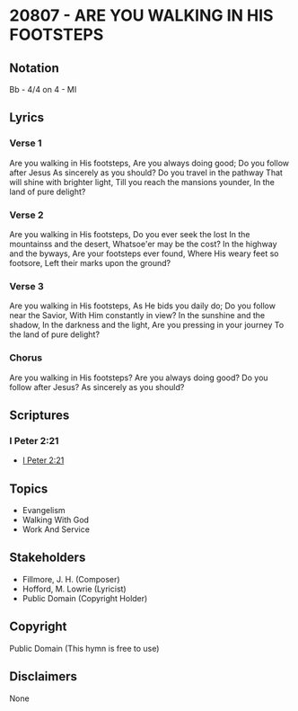 # 20807 - ARE YOU WALKING IN HIS FOOTSTEPS

## Notation

Bb - 4/4 on 4 - MI

## Lyrics

### Verse 1

Are you walking in His footsteps, Are you always doing good; Do you follow after Jesus As sincerely as you should? Do you travel in the pathway That will shine with brighter light, Till you reach the mansions younder, In the land of pure delight?

### Verse 2

Are you walking in His footsteps, Do you ever seek the lost In the mountainss and the desert, Whatsoe'er may be the cost? In the highway and the byways, Are your footsteps ever found, Where His weary feet so footsore, Left their marks upon the ground? 

### Verse 3

Are you walking in His footsteps, As He bids you daily do; Do you follow near the Savior, With Him constantly in view? In the sunshine and the shadow, In the darkness and the light, Are you pressing in your journey To the land of pure delight?

### Chorus

Are you walking in His footsteps? Are you always doing good? Do you follow after Jesus? As sincerely as you should?


## Scriptures

### I Peter 2:21

- [I Peter 2:21](https://www.biblegateway.com/passage/?search=I%20Peter%202%3A21)


## Topics

- Evangelism
- Walking With God
- Work And Service

## Stakeholders

- Fillmore, J. H. (Composer)
- Hofford, M. Lowrie (Lyricist)
- Public Domain (Copyright Holder)

## Copyright

Public Domain
(This hymn is free to use)

## Disclaimers

None

